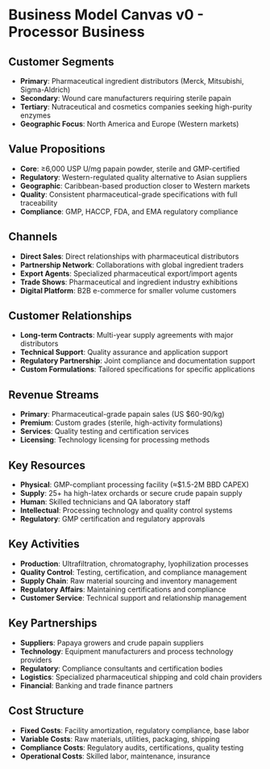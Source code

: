 # Business Model Canvas v0 - Processor Business

## Customer Segments
- **Primary**: Pharmaceutical ingredient distributors (Merck, Mitsubishi, Sigma-Aldrich)
- **Secondary**: Wound care manufacturers requiring sterile papain
- **Tertiary**: Nutraceutical and cosmetics companies seeking high-purity enzymes
- **Geographic Focus**: North America and Europe (Western markets)

## Value Propositions
- **Core**: ≥6,000 USP U/mg papain powder, sterile and GMP-certified
- **Regulatory**: Western-regulated quality alternative to Asian suppliers
- **Geographic**: Caribbean-based production closer to Western markets
- **Quality**: Consistent pharmaceutical-grade specifications with full traceability
- **Compliance**: GMP, HACCP, FDA, and EMA regulatory compliance

## Channels
- **Direct Sales**: Direct relationships with pharmaceutical distributors
- **Partnership Network**: Collaborations with global ingredient traders
- **Export Agents**: Specialized pharmaceutical export/import agents
- **Trade Shows**: Pharmaceutical and ingredient industry exhibitions
- **Digital Platform**: B2B e-commerce for smaller volume customers

## Customer Relationships
- **Long-term Contracts**: Multi-year supply agreements with major distributors
- **Technical Support**: Quality assurance and application support
- **Regulatory Partnership**: Joint compliance and documentation support
- **Custom Formulations**: Tailored specifications for specific applications

## Revenue Streams
- **Primary**: Pharmaceutical-grade papain sales (US $60-90/kg)
- **Premium**: Custom grades (sterile, high-activity formulations)
- **Services**: Quality testing and certification services
- **Licensing**: Technology licensing for processing methods

## Key Resources
- **Physical**: GMP-compliant processing facility (≈$1.5-2M BBD CAPEX)
- **Supply**: 25+ ha high-latex orchards or secure crude papain supply
- **Human**: Skilled technicians and QA laboratory staff
- **Intellectual**: Processing technology and quality control systems
- **Regulatory**: GMP certification and regulatory approvals

## Key Activities
- **Production**: Ultrafiltration, chromatography, lyophilization processes
- **Quality Control**: Testing, certification, and compliance management
- **Supply Chain**: Raw material sourcing and inventory management
- **Regulatory Affairs**: Maintaining certifications and compliance
- **Customer Service**: Technical support and relationship management

## Key Partnerships
- **Suppliers**: Papaya growers and crude papain suppliers
- **Technology**: Equipment manufacturers and process technology providers
- **Regulatory**: Compliance consultants and certification bodies
- **Logistics**: Specialized pharmaceutical shipping and cold chain providers
- **Financial**: Banking and trade finance partners

## Cost Structure
- **Fixed Costs**: Facility amortization, regulatory compliance, base labor
- **Variable Costs**: Raw materials, utilities, packaging, shipping
- **Compliance Costs**: Regulatory audits, certifications, quality testing
- **Operational Costs**: Skilled labor, maintenance, insurance
